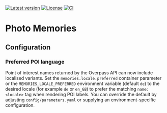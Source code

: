 [![Latest version](https://img.shields.io/github/v/release/magicsunday/photo-memories?sort=semver)](https://github.com/magicsunday/photo-memories/releases/latest)
[![License](https://img.shields.io/github/license/magicsunday/photo-memories)](https://github.com/magicsunday/photo-memories/blob/main/LICENSE)
[![CI](https://github.com/magicsunday/photo-memories/actions/workflows/ci.yml/badge.svg)](https://github.com/magicsunday/photo-memories/actions/workflows/ci.yml)

# Photo Memories

## Configuration

### Preferred POI language

Point of interest names returned by the Overpass API can now include
localised variants. Set the `memories.locale.preferred` container parameter
or the `MEMORIES_LOCALE_PREFERRED` environment variable (default `de`) to the
desired locale (for example `de` or `en_GB`) to prefer the matching
`name:<locale>` tag when rendering POI labels. You can override the default
by adjusting `config/parameters.yaml` or supplying an environment-specific
configuration.
